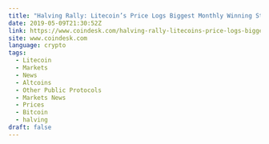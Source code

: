 ```yaml
---
title: "Halving Rally: Litecoin’s Price Logs Biggest Monthly Winning Streak Since 2017"
date: 2019-05-09T21:30:52Z
link: https://www.coindesk.com/halving-rally-litecoins-price-logs-biggest-monthly-winning-streak-since-2017?utm_medium=RSS&utm_source=news.12bit.vn
site: www.coindesk.com
language: crypto
tags:
  - Litecoin
  - Markets
  - News
  - Altcoins
  - Other Public Protocols
  - Markets News
  - Prices
  - Bitcoin
  - halving
draft: false
---
```

